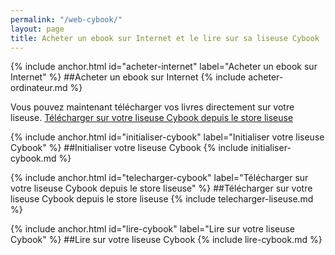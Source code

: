 ```yaml
---
permalink: "/web-cybook/"
layout: page
title: Acheter un ebook sur Internet et le lire sur sa liseuse Cybook
---
```


{% include anchor.html id="acheter-internet" label="Acheter un ebook sur Internet" %}
##Acheter un ebook sur Internet
{% include acheter-ordinateur.md %}

Vous pouvez maintenant télécharger vos livres directement sur votre liseuse. [Télécharger sur votre liseuse Cybook depuis le store liseuse](#telecharger-cybook)

{% include anchor.html id="initialiser-cybook" label="Initialiser votre liseuse Cybook" %}
##Initialiser votre liseuse Cybook
{% include initialiser-cybook.md %}

{% include anchor.html id="telecharger-cybook" label="Télécharger sur votre liseuse Cybook depuis le store liseuse" %}
##Télécharger sur votre liseuse Cybook depuis le store liseuse
{% include telecharger-liseuse.md %}

{% include anchor.html id="lire-cybook" label="Lire sur votre liseuse Cybook" %}
##Lire sur votre liseuse Cybook
{% include lire-cybook.md %}